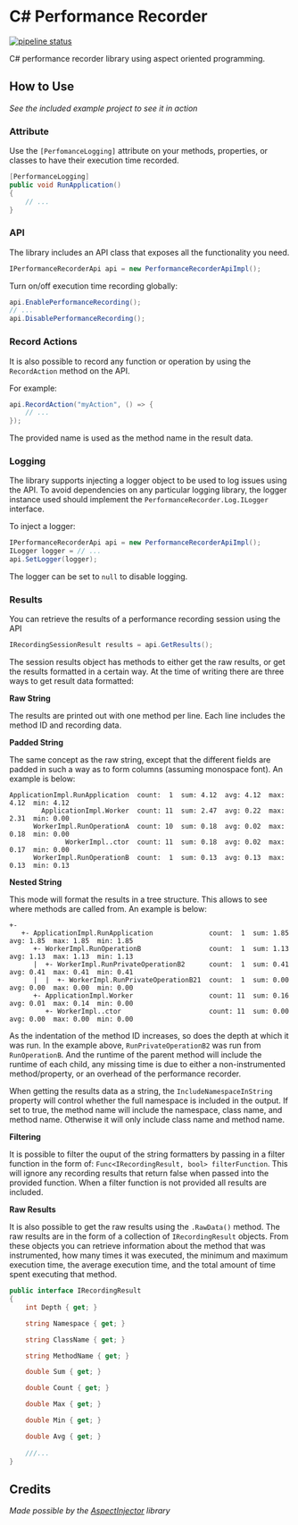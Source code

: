 # C# Performance Recorder

[![pipeline status](https://gitlab.com/hectorjsmith/csharp-performance-recorder/badges/master/pipeline.svg)](https://gitlab.com/hectorjsmith/csharp-performance-recorder/commits/master)

C# performance recorder library using aspect oriented programming.

## How to Use

*See the included example project to see it in action*

### Attribute

Use the `[PerfomanceLogging]` attribute on your methods, properties, or classes to have their execution time recorded.

```csharp
[PerformanceLogging]
public void RunApplication()
{
    // ...
}
```

### API

The library includes an API class that exposes all the functionality you need.

```csharp
IPerformanceRecorderApi api = new PerformanceRecorderApiImpl();
```

Turn on/off execution time recording globally:

```csharp
api.EnablePerformanceRecording();
// ...
api.DisablePerformanceRecording();
```

### Record Actions

It is also possible to record any function or operation by using the `RecordAction` method on the API.

For example:

```csharp
api.RecordAction("myAction", () => {
    // ...
});
```

The provided name is used as the method name in the result data.

### Logging

The library supports injecting a logger object to be used to log issues using the API.
To avoid dependencies on any particular logging library, the logger instance used should implement the `PerformanceRecorder.Log.ILogger` interface.

To inject a logger:

```csharp
IPerformanceRecorderApi api = new PerformanceRecorderApiImpl();
ILogger logger = // ...
api.SetLogger(logger);
```

The logger can be set to `null` to disable logging.

### Results

You can retrieve the results of a performance recording session using the API

```csharp
IRecordingSessionResult results = api.GetResults();
```

The session results object has methods to either get the raw results, or get the results formatted in a certain way. At the time of writing there are three ways to get result data formatted:

**Raw String**

The results are printed out with one method per line. Each line includes the method ID and recording data.

**Padded String**

The same concept as the raw string, except that the different fields are padded in such a way as to form columns (assuming monospace font). An example is below:

```
ApplicationImpl.RunApplication  count:  1  sum: 4.12  avg: 4.12  max: 4.12  min: 4.12
        ApplicationImpl.Worker  count: 11  sum: 2.47  avg: 0.22  max: 2.31  min: 0.00
      WorkerImpl.RunOperationA  count: 10  sum: 0.18  avg: 0.02  max: 0.18  min: 0.00
              WorkerImpl..ctor  count: 11  sum: 0.18  avg: 0.02  max: 0.17  min: 0.00
      WorkerImpl.RunOperationB  count:  1  sum: 0.13  avg: 0.13  max: 0.13  min: 0.13
```

**Nested String**

This mode will format the results in a tree structure. This allows to see where methods are called from. An example is below:

```
+-
   +- ApplicationImpl.RunApplication              count:  1  sum: 1.85  avg: 1.85  max: 1.85  min: 1.85
      +- WorkerImpl.RunOperationB                 count:  1  sum: 1.13  avg: 1.13  max: 1.13  min: 1.13
      |  +- WorkerImpl.RunPrivateOperationB2      count:  1  sum: 0.41  avg: 0.41  max: 0.41  min: 0.41
      |  |  +- WorkerImpl.RunPrivateOperationB21  count:  1  sum: 0.00  avg: 0.00  max: 0.00  min: 0.00
      +- ApplicationImpl.Worker                   count: 11  sum: 0.16  avg: 0.01  max: 0.14  min: 0.00
         +- WorkerImpl..ctor                      count: 11  sum: 0.00  avg: 0.00  max: 0.00  min: 0.00
```

As the indentation of the method ID increases, so does the depth at which it was run. In the example above, `RunPrivateOperationB2` was run from `RunOperationB`.
And the runtime of the parent method will include the runtime of each child, any missing time is due to either a non-instrumented method/property, or an overhead of the performance recorder.

When getting the results data as a string, the `IncludeNamespaceInString` property will control whether the full namespace is included in the output.
If set to true, the method name will include the namespace, class name, and method name. Otherwise it will only include class name and method name.

**Filtering**

It is possible to filter the ouput of the string formatters by passing in a filter function in the form of: `Func<IRecordingResult, bool> filterFunction`.
This will ignore any recording results that return false when passed into the provided function. When a filter function is not provided all results are included.

**Raw Results**

It is also possible to get the raw results using the `.RawData()` method.
The raw results are in the form of a collection of `IRecordingResult` objects.
From these objects you can retrieve information about the method that was instrumented, how many times it was executed, the minimum and maximum execution time, the average execution time, and the total amount of time spent executing that method.

```csharp
public interface IRecordingResult
{
    int Depth { get; }

    string Namespace { get; }

    string ClassName { get; }

    string MethodName { get; }

    double Sum { get; }

    double Count { get; }

    double Max { get; }

    double Min { get; }

    double Avg { get; }
    
    ///...
}
```

## Credits

*Made possible by the [AspectInjector](https://github.com/pamidur/aspect-injector) library*
